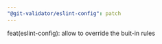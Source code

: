 ```yaml
---
"@git-validator/eslint-config": patch
---
```


feat(eslint-config): allow to override the buit-in rules
